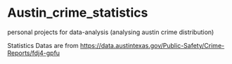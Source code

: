 # Austin_crime_statistics
personal projects for data-analysis (analysing austin crime distribution)

Statistics Datas are from https://data.austintexas.gov/Public-Safety/Crime-Reports/fdj4-gpfu
